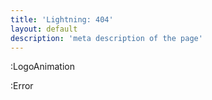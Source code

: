 ```yaml
---
title: 'Lightning: 404'
layout: default
description: 'meta description of the page'
---
```

:LogoAnimation 

:Error

